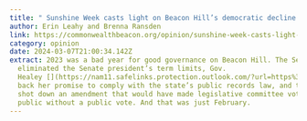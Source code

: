```yaml
---
title: " Sunshine Week casts light on Beacon Hill’s democratic decline "
author: Erin Leahy and Brenna Ransden
link: https://commonwealthbeacon.org/opinion/sunshine-week-casts-light-on-beacon-hills-democratic-decline/
category: opinion
date: 2024-03-07T21:00:34.142Z
extract: 2023 was a bad year for good governance on Beacon Hill. The Senate
  eliminated the Senate president’s term limits, Gov.
  Healey [](https://nam11.safelinks.protection.outlook.com/?url=https%3A%2F%2Fwww.bostonglobe.com%2F2023%2F02%2F20%2Fmetro%2Fhealey-who-once-vowed-not-claim-blanket-public-records-exemption-governor-refuses-release-call-logs-e-mails%2F&data=05%7C02%7Cmjonas%40massinc.org%7C64d8f76e440d43b1073408dc3d69e82a%7C2e4281ac78ee4d85a6c5083153ea1b48%7C1%7C0%7C638452774231198431%7CUnknown%7CTWFpbGZsb3d8eyJWIjoiMC4wLjAwMDAiLCJQIjoiV2luMzIiLCJBTiI6Ik1haWwiLCJXVCI6Mn0%3D%7C0%7C%7C%7C&sdata=jG%2FbBWEwh3oLkIEZl337PMY4Vbl1wQLieC%2FRUVmhQdY%3D&reserved=0)walked
  back her promise to comply with the state’s public records law, and the House
  shot down an amendment that would have made legislative committee votes
  public without a public vote. And that was just February.
---
```

